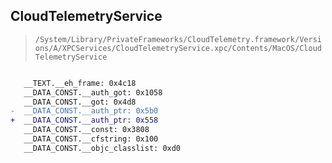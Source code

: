 ## CloudTelemetryService

> `/System/Library/PrivateFrameworks/CloudTelemetry.framework/Versions/A/XPCServices/CloudTelemetryService.xpc/Contents/MacOS/CloudTelemetryService`

```diff

   __TEXT.__eh_frame: 0x4c18
   __DATA_CONST.__auth_got: 0x1058
   __DATA_CONST.__got: 0x4d8
-  __DATA_CONST.__auth_ptr: 0x5b0
+  __DATA_CONST.__auth_ptr: 0x558
   __DATA_CONST.__const: 0x3808
   __DATA_CONST.__cfstring: 0x100
   __DATA_CONST.__objc_classlist: 0xd0

```
